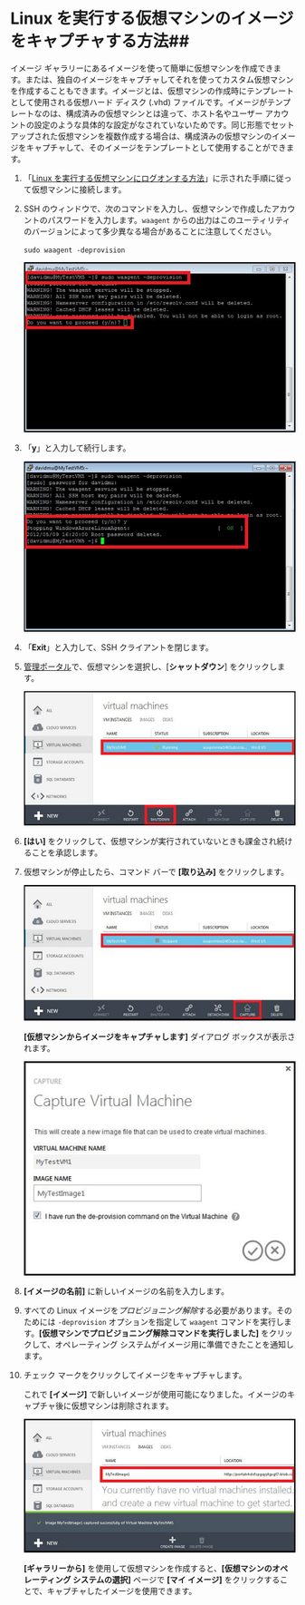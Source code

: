 <properties linkid="manage-linux-howto-capture-an-image" urlDisplayName="イメージのキャプチャ" pageTitle="Linux を実行する仮想マシンのイメージのキャプチャ" metaKeywords="Azure Linux vm, Linux vm" description="Linux を実行する Azure の仮想マシン (VM) のイメージをキャプチャする方法について説明します。" metaCanonical="" services="virtual-machines" documentationCenter="" title="Linux を実行する仮想マシンのイメージをキャプチャする方法" authors="kathydav" solutions="" manager="jeffreyg" editor="tysonn" />





# Linux を実行する仮想マシンのイメージをキャプチャする方法##

イメージ ギャラリーにあるイメージを使って簡単に仮想マシンを作成できます。または、独自のイメージをキャプチャしてそれを使ってカスタム仮想マシンを作成することもできます。イメージとは、仮想マシンの作成時にテンプレートとして使用される仮想ハード ディスク (.vhd) ファイルです。イメージがテンプレートなのは、構成済みの仮想マシンとは違って、ホスト名やユーザー アカウントの設定のような具体的な設定がなされていないためです。同じ形態でセットアップされた仮想マシンを複数作成する場合は、構成済みの仮想マシンのイメージをキャプチャして、そのイメージをテンプレートとして使用することができます。

1. 「[Linux を実行する仮想マシンにログオンする方法][]」に示された手順に従って仮想マシンに接続します。

2. SSH のウィンドウで、次のコマンドを入力し、仮想マシンで作成したアカウントのパスワードを入力します。`waagent` からの出力はこのユーティリティのバージョンによって多少異なる場合があることに注意してください。

	`sudo waagent -deprovision`

	![仮想マシンのプロビジョニング解除](./media/virtual-machines-linux-capture-image/LinuxDeprovision.png)


3. 「**y**」と入力して続行します。

	![仮想マシンのプロビジョニング解除の成功](./media/virtual-machines-linux-capture-image/LinuxDeprovision2.png)

4. 「**Exit**」と入力して、SSH クライアントを閉じます。

5. [管理ポータル](http://manage.windowsazure.com)で、仮想マシンを選択し、[**シャットダウン**] をクリックします。

	![仮想マシンのシャットダウン](./media/virtual-machines-linux-capture-image/ShutdownVM.png)

6. **[はい]** をクリックして、仮想マシンが実行されていないときも課金され続けることを承認します。

7. 仮想マシンが停止したら、コマンド バーで **[取り込み]** をクリックします。

	![仮想マシンのイメージのキャプチャ](./media/virtual-machines-linux-capture-image/CaptureVM.png)

	**[仮想マシンからイメージをキャプチャします]** ダイアログ ボックスが表示されます。
	
	![キャプチャの詳細の入力](./media/virtual-machines-linux-capture-image/CaptureLinux.png)

8.	**[イメージの名前]** に新しいイメージの名前を入力します。

9.	すべての Linux イメージを*プロビジョニング解除*する必要があります。そのためには `-deprovision` オプションを指定して `waagent` コマンドを実行します。**[仮想マシンでプロビジョニング解除コマンドを実行しました]** をクリックして、オペレーティング システムがイメージ用に準備できたことを通知します。

10.	チェック マークをクリックしてイメージをキャプチャします。

	これで **[イメージ]** で新しいイメージが使用可能になりました。イメージのキャプチャ後に仮想マシンは削除されます。

	![イメージのキャプチャの成功](./media/virtual-machines-linux-capture-image/CaptureSuccess.png)

	**[ギャラリーから]** を使用して仮想マシンを作成すると、**[仮想マシンのオペレーティング システムの選択]** ページで **[マイ イメージ]** をクリックすることで、キャプチャしたイメージを使用できます。
	
[Linux を実行する仮想マシンにログオンする方法]: ../virtual-machines-linux-how-to-log-on


